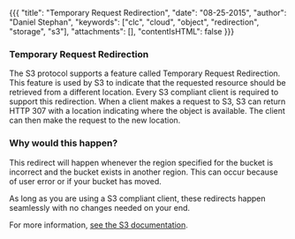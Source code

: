 {{{
 "title": "Temporary Request Redirection",
 "date": "08-25-2015",
 "author": "Daniel Stephan",
 "keywords": ["clc", "cloud", "object", "redirection", "storage", "s3"],
 "attachments": [],
 "contentIsHTML": false
}}}

### Temporary Request Redirection
The S3 protocol supports a feature called Temporary Request Redirection.
This feature is used by S3 to indicate that the requested resource should
be retrieved from a different location. Every S3 compliant client is required to support this redirection. When a client makes a request to S3, S3 can return HTTP 307 with a location indicating where the object is available. The client can then make the request to the new location.

### Why would this happen?
This redirect will happen whenever the region specified for the bucket is
incorrect and the bucket exists in another region. This can occur because
of user error or if your bucket has moved.

As long as you are using a S3 compliant client, these redirects happen seamlessly with no changes needed on your end.

For more information, [see the S3 documentation](//docs.aws.amazon.com/AmazonS3/latest/dev/Redirects.html#TemporaryRedirection).
